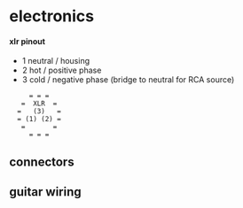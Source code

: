 # electronics

#### xlr pinout

* 1 neutral / housing
* 2 hot / positive phase
* 3 cold / negative phase (bridge to neutral for RCA source)

```
     = = = 
   =  XLR  =
  =   (3)   =
  = (1) (2) =
   =       =
     = = =
```

## connectors

## guitar wiring